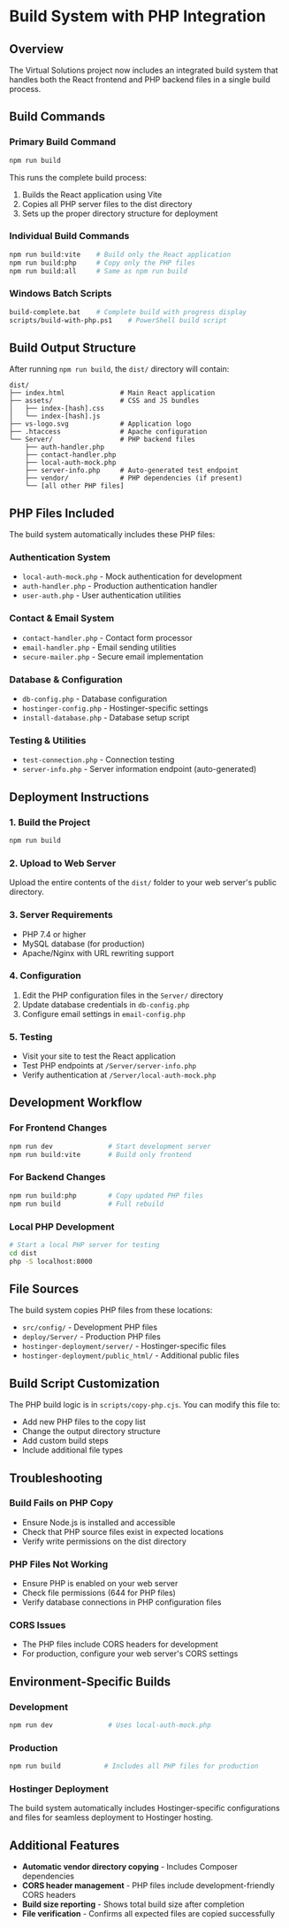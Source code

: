 # Build System with PHP Integration

## Overview
The Virtual Solutions project now includes an integrated build system that handles both the React frontend and PHP backend files in a single build process.

## Build Commands

### Primary Build Command
```bash
npm run build
```
This runs the complete build process:
1. Builds the React application using Vite
2. Copies all PHP server files to the dist directory
3. Sets up the proper directory structure for deployment

### Individual Build Commands
```bash
npm run build:vite    # Build only the React application
npm run build:php     # Copy only the PHP files
npm run build:all     # Same as npm run build
```

### Windows Batch Scripts
```bash
build-complete.bat    # Complete build with progress display
scripts/build-with-php.ps1    # PowerShell build script
```

## Build Output Structure

After running `npm run build`, the `dist/` directory will contain:

```
dist/
├── index.html              # Main React application
├── assets/                 # CSS and JS bundles
│   ├── index-[hash].css
│   └── index-[hash].js
├── vs-logo.svg             # Application logo
├── .htaccess               # Apache configuration
└── Server/                 # PHP backend files
    ├── auth-handler.php
    ├── contact-handler.php
    ├── local-auth-mock.php
    ├── server-info.php     # Auto-generated test endpoint
    ├── vendor/             # PHP dependencies (if present)
    └── [all other PHP files]
```

## PHP Files Included

The build system automatically includes these PHP files:

### Authentication System
- `local-auth-mock.php` - Mock authentication for development
- `auth-handler.php` - Production authentication handler
- `user-auth.php` - User authentication utilities

### Contact & Email System
- `contact-handler.php` - Contact form processor
- `email-handler.php` - Email sending utilities
- `secure-mailer.php` - Secure email implementation

### Database & Configuration
- `db-config.php` - Database configuration
- `hostinger-config.php` - Hostinger-specific settings
- `install-database.php` - Database setup script

### Testing & Utilities
- `test-connection.php` - Connection testing
- `server-info.php` - Server information endpoint (auto-generated)

## Deployment Instructions

### 1. Build the Project
```bash
npm run build
```

### 2. Upload to Web Server
Upload the entire contents of the `dist/` folder to your web server's public directory.

### 3. Server Requirements
- PHP 7.4 or higher
- MySQL database (for production)
- Apache/Nginx with URL rewriting support

### 4. Configuration
1. Edit the PHP configuration files in the `Server/` directory
2. Update database credentials in `db-config.php`
3. Configure email settings in `email-config.php`

### 5. Testing
- Visit your site to test the React application
- Test PHP endpoints at `/Server/server-info.php`
- Verify authentication at `/Server/local-auth-mock.php`

## Development Workflow

### For Frontend Changes
```bash
npm run dev              # Start development server
npm run build:vite       # Build only frontend
```

### For Backend Changes
```bash
npm run build:php        # Copy updated PHP files
npm run build            # Full rebuild
```

### Local PHP Development
```bash
# Start a local PHP server for testing
cd dist
php -S localhost:8000
```

## File Sources

The build system copies PHP files from these locations:
- `src/config/` - Development PHP files
- `deploy/Server/` - Production PHP files  
- `hostinger-deployment/server/` - Hostinger-specific files
- `hostinger-deployment/public_html/` - Additional public files

## Build Script Customization

The PHP build logic is in `scripts/copy-php.cjs`. You can modify this file to:
- Add new PHP files to the copy list
- Change the output directory structure
- Add custom build steps
- Include additional file types

## Troubleshooting

### Build Fails on PHP Copy
- Ensure Node.js is installed and accessible
- Check that PHP source files exist in expected locations
- Verify write permissions on the dist directory

### PHP Files Not Working
- Ensure PHP is enabled on your web server
- Check file permissions (644 for PHP files)
- Verify database connections in PHP configuration files

### CORS Issues
- The PHP files include CORS headers for development
- For production, configure your web server's CORS settings

## Environment-Specific Builds

### Development
```bash
npm run dev              # Uses local-auth-mock.php
```

### Production  
```bash
npm run build           # Includes all PHP files for production
```

### Hostinger Deployment
The build system automatically includes Hostinger-specific configurations and files for seamless deployment to Hostinger hosting.

## Additional Features

- **Automatic vendor directory copying** - Includes Composer dependencies
- **CORS header management** - PHP files include development-friendly CORS headers
- **Build size reporting** - Shows total build size after completion
- **File verification** - Confirms all expected files are copied successfully

